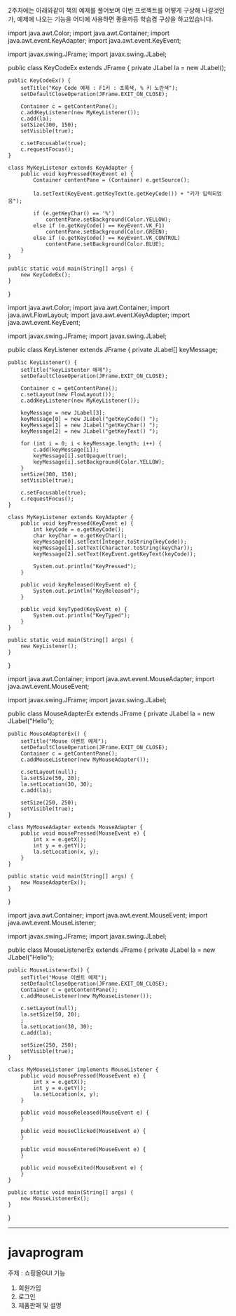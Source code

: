 2주차에는 아래와같이 책의 예제를 풀어보며 이번 프로젝트를 어떻게 구상해 나갈것인가, 예제에 나오는 기능을 어디에 사용하면 좋을까등 학습겸 구상을 하고있습니다.

import java.awt.Color;
import java.awt.Container;
import java.awt.event.KeyAdapter;
import java.awt.event.KeyEvent;

import javax.swing.JFrame;
import javax.swing.JLabel;

public class KeyCodeEx extends JFrame {
	private JLabel la = new JLabel();

	public KeyCodeEx() {
		setTitle("Key Code 예제 : F1키 : 초록색, % 키 노란색");
		setDefaultCloseOperation(JFrame.EXIT_ON_CLOSE);

		Container c = getContentPane();
		c.addKeyListener(new MyKeyListener());
		c.add(la);
		setSize(300, 150);
		setVisible(true);

		c.setFocusable(true);
		c.requestFocus();
	}

	class MyKeyListener extends KeyAdapter {
		public void keyPressed(KeyEvent e) {
			Container contentPane = (Container) e.getSource();

			la.setText(KeyEvent.getKeyText(e.getKeyCode()) + "키가 입력되었음");

			if (e.getKeyChar() == '%')
				contentPane.setBackground(Color.YELLOW);
			else if (e.getKeyCode() == KeyEvent.VK_F1)
				contentPane.setBackground(Color.GREEN);
			else if (e.getKeyCode() == KeyEvent.VK_CONTROL)
				contentPane.setBackground(Color.BLUE);
		}
	}

	public static void main(String[] args) {
		new KeyCodeEx();
	}

}


import java.awt.Color;
import java.awt.Container;
import java.awt.FlowLayout;
import java.awt.event.KeyAdapter;
import java.awt.event.KeyEvent;

import javax.swing.JFrame;
import javax.swing.JLabel;

public class KeyListener extends JFrame {
	private JLabel[] keyMessage;

	public KeyListener() {
		setTitle("keyListenter 예제");
		setDefaultCloseOperation(JFrame.EXIT_ON_CLOSE);

		Container c = getContentPane();
		c.setLayout(new FlowLayout());
		c.addKeyListener(new MyKeyListener());

		keyMessage = new JLabel[3];
		keyMessage[0] = new JLabel("getKeyCode() ");
		keyMessage[1] = new JLabel("getKeyChar() ");
		keyMessage[2] = new JLabel("getKeyText() ");

		for (int i = 0; i < keyMessage.length; i++) {
			c.add(keyMessage[i]);
			keyMessage[i].setOpaque(true);
			keyMessage[i].setBackground(Color.YELLOW);
		}
		setSize(300, 150);
		setVisible(true);

		c.setFocusable(true);
		c.requestFocus();
	}

	class MyKeyListener extends KeyAdapter {
		public void keyPressed(KeyEvent e) {
			int keyCode = e.getKeyCode();
			char keyChar = e.getKeyChar();
			keyMessage[0].setText(Integer.toString(keyCode));
			keyMessage[1].setText(Character.toString(keyChar));
			keyMessage[2].setText(KeyEvent.getKeyText(keyCode));

			System.out.println("KeyPressed");
		}

		public void keyReleased(KeyEvent e) {
			System.out.println("KeyReleased");
		}

		public void keyTyped(KeyEvent e) {
			System.out.println("KeyTyped");
		}
	}

	public static void main(String[] args) {
		new KeyListener();
	}
}


import java.awt.Container;
import java.awt.event.MouseAdapter;
import java.awt.event.MouseEvent;

import javax.swing.JFrame;
import javax.swing.JLabel;

public class MouseAdapterEx extends JFrame {
	private JLabel la = new JLabel("Hello");

	public MouseAdapterEx() {
		setTitle("Mouse 이벤트 예제");
		setDefaultCloseOperation(JFrame.EXIT_ON_CLOSE);
		Container c = getContentPane();
		c.addMouseListener(new MyMouseAdapter());

		c.setLayout(null);
		la.setSize(50, 20);
		la.setLocation(30, 30);
		c.add(la);

		setSize(250, 250);
		setVisible(true);
	}

	class MyMouseAdapter extends MouseAdapter {
		public void mousePressed(MouseEvent e) {
			int x = e.getX();
			int y = e.getY();
			la.setLocation(x, y);
		}
	}

	public static void main(String[] args) {
		new MouseAdapterEx();
	}
}


import java.awt.Container;
import java.awt.event.MouseEvent;
import java.awt.event.MouseListener;

import javax.swing.JFrame;
import javax.swing.JLabel;

public class MouseListenerEx extends JFrame {
	private JLabel la = new JLabel("Hello");

	public MouseListenerEx() {
		setTitle("Mouse 이벤트 예제");
		setDefaultCloseOperation(JFrame.EXIT_ON_CLOSE);
		Container c = getContentPane();
		c.addMouseListener(new MyMouseListener());

		c.setLayout(null);
		la.setSize(50, 20);
		;
		la.setLocation(30, 30);
		c.add(la);

		setSize(250, 250);
		setVisible(true);
	}

	class MyMouseListener implements MouseListener {
		public void mousePressed(MouseEvent e) {
			int x = e.getX();
			int y = e.getY();
			la.setLocation(x, y);
		}

		public void mouseReleased(MouseEvent e) {
		}

		public void mouseClicked(MouseEvent e) {
		}

		public void mouseEntered(MouseEvent e) {
		}

		public void mouseExited(MouseEvent e) {
		}
	}

	public static void main(String[] args) {
		new MouseListenerEx();
	}
}


-------------------------

# javaprogram
주제 : 쇼핑몰GUI
기능 
1. 회원가입
2. 로그인
3. 제품판매 및 설명
